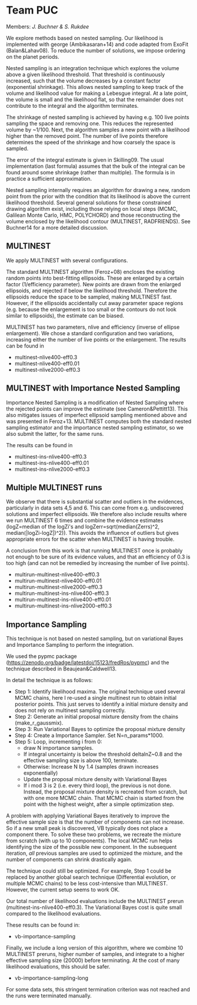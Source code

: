 # Team PUC

Members: *J. Buchner & S. Rukdee*

We explore methods based on nested sampling. Our likelihood is implemented with george (Ambikasaran+14) and code adapted from ExoFit (Balan&Lahav08). To reduce the number of solutions, we impose ordering on the planet periods.

Nested sampling is an integration technique which explores the volume above a given likelihood threshold. That threshold is continuously increased, such that the volume decreases by a constant factor (exponential shrinkage). This allows nested sampling to keep track of the volume and likelihood value for making a Lebesgue integral. At a late point, the volume is small and the likelihood flat, so that the remainder does not contribute to the integral and the algorithm terminates.

The shrinkage of nested sampling is achieved by having e.g. 100 live points sampling the space and removing one. This reduces the represented volume by ~1/100. Next, the algorithm samples a new point with a likelihood higher than the removed point. The number of live points therefore determines the speed of the shrinkage and how coarsely the space is sampled.

The error of the integral estimate is given in Skilling09. The usual implementation (last formula) assumes that the bulk of the integral can be found around some shrinkage (rather than multiple). The formula is in practice a sufficient approximation.

Nested sampling internally requires an algorithm for drawing a new, random point from the prior with the condition that its likelihood is above the current likelihood threshold. Several general solutions for these constrained drawing algorithm exist, including those relying on local steps (MCMC, Galilean Monte Carlo, HMC, POLYCHORD) and those reconstructing the volume enclosed by the likelihood contour (MULTINEST, RADFRIENDS). See Buchner14 for a more detailed discussion. 

## MULTINEST

We apply MULTINEST with several configurations.

The standard MULTINEST algorithm (Feroz+08) encloses the existing random points into best-fitting ellipsoids. These are enlarged by a certain factor (1/efficiency parameter). New points are drawn from the enlarged ellipsoids, and rejected if below the likelihood threshold. Therefore the ellipsoids reduce the space to be sampled, making MULTINEST fast. However, if the ellipsoids accidentally cut away parameter space regions (e.g. because the enlargement is too small or the contours do not look similar to ellipsoids), the estimate can be biased.

MULTINEST has two parameters, nlive and efficiency (inverse of ellipse enlargement). We chose a standard configuration and two variations, increasing either the number of live points or the enlargement. The results can be found in 

* multinest-nlive400-eff0.3
* multinest-nlive400-eff0.01
* multinest-nlive2000-eff0.3

## MULTINEST with Importance Nested Sampling

Importance Nested Sampling is a modification of Nested Sampling where the rejected points can improve the estimate (see Cameron&Pettitt13). This also mitigates issues of imperfect ellipsoid sampling mentioned above and was presented in Feroz+13. MULTINEST computes both the standard nested sampling estimator and the importance nested sampling estimator, so we also submit the latter, for the same runs.

The results can be found in 

* multinest-ins-nlive400-eff0.3
* multinest-ins-nlive400-eff0.01
* multinest-ins-nlive2000-eff0.3


## Multiple MULTINEST runs

We observe that there is substantial scatter and outliers in the evidences, particularly in data sets 4,5 and 6. This can come from e.g. undiscovered solutions and imperfect ellipsoids. We therefore also include results where we run MULTINEST 6 times and combine the evidence estimates (logZ=median of the logZi's and logZerr=sqrt(median(Zerrs)^2, median(|logZi-logZ|)^2)). This avoids the influence of outliers but gives appropriate errors for the scatter when MULTINEST is having trouble.

A conclusion from this work is that running MULTINEST once is probably not enough to be sure of its evidence values, and that an efficiency of 0.3 is too high (and can not be remedied by increasing the number of live points).

* multirun-multinest-nlive400-eff0.3
* multirun-multinest-nlive400-eff0.01
* multirun-multinest-nlive2000-eff0.3
* multirun-multinest-ins-nlive400-eff0.3
* multirun-multinest-ins-nlive400-eff0.01
* multirun-multinest-ins-nlive2000-eff0.3


## Importance Sampling

This technique is not based on nested sampling, but on variational Bayes and Importance Sampling
to perform the integration.

We used the pypmc package (https://zenodo.org/badge/latestdoi/15123/fredRos/pypmc) and the technique described in Beaujean&Caldwell13.

In detail the technique is as follows:

* Step 1: Identify likelihood maxima. The original technique used several MCMC chains, here I re-used a single multinest run to obtain initial posterior points. This just serves to identify a initial mixture density and does not rely on multinest sampling correctly.
* Step 2: Generate an initial proposal mixture density from the chains (make_r_gaussmix). 
* Step 3: Run Variational Bayes to optimize the proposal mixture density
* Step 4: Create a Importance Sampler. Set N=n_params*1000.
* Step 5: Loop, incrementing i from 0:
  * draw N importance samples.
  * If integral uncertainty is below the threshold deltalnZ~0.8 and the effective sampling size is above 100, terminate.
  * Otherwise: Increase N by 1.4 (samples drawn increases exponentially)
  * Update the proposal mixture density with Variational Bayes
  * If i mod 3 is 2 (i.e. every third loop), the previous is not done. Instead, the proposal mixture density is recreated from scratch, but with one more MCMC chain. That MCMC chain is started from the point with the highest weight, after a simple optimization step. 

A problem with applying Variational Bayes iteratively to improve the effective sample size is that the number of components can not increase. So if a new small peak is discovered, VB typically does not place a component there. To solve these two problems, we recreate the mixture from scratch (with up to 10 components). The local MCMC run helps identifying the size of the possible new component. In the subsequent iteration, *all* previous samples are used to optimized the mixture, and the number of components can shrink drastically again.

The technique could still be optimized. For example, Step 1 could be replaced by another global search technique (Differential evolution, or multiple MCMC chains) to be less cost-intensive than MULTINEST. However, the current setup seems to work OK.

Our total number of likelihood evaluations include the MULTINEST prerun (multinest-ins-nlive400-eff0.3). The Variational Bayes cost is quite small compared to the likelihood evaluations.

These results can be found in:

* vb-importance-sampling

Finally, we include a long version of this algorithm, where we combine 10 MULTINEST preruns, higher number of samples, and integrate to a higher effective sampling size (20000) before terminating. At the cost of many likelihood evaluations, this should be safer.

* vb-importance-sampling-long

For some data sets, this stringent termination criterion was not reached and the runs were terminated manually.



